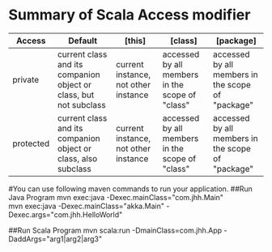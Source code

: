 # Summary of Scala Access modifier

Access | Default | [this] | [class]| [package]
--- | --- | --- | --- | ---
private | current class and its companion object or class, but not subclass | current instance, not other instance | accessed by all members in the scope of "class" | accessed by all members in the scope of "package" 
protected | current class and its companion object or class, also subclass | current instance, not other instance  | accessed by all members in the scope of "class" | accessed by all members in the scope of "package"




#You can use following maven commands to run your application.
##Run Java Program 
mvn exec:java -Dexec.mainClass="com.jhh.Main"  
mvn exec:java -Dexec.mainClass="akka.Main" -Dexec.args="com.jhh.HelloWorld" 

##Run Scala Program
mvn scala:run -DmainClass=com.jhh.App -DaddArgs="arg1|arg2|arg3"


